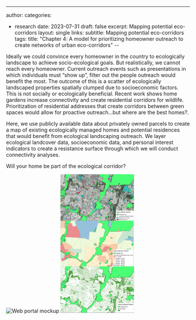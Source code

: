 ---
author: 
categories:
- research
date: 2023-07-31
draft: false
excerpt: Mapping potential eco-corridors
layout: single
links:
subtitle: Mapping potential eco-corridors
tags:
title: "Chapter 4: A model for prioritizing homeowner outreach to create networks of urban eco-corridors"
--

Ideally we could convince every homeowner in the country to ecologically landscape to achieve socio-ecological goals. But realistically, we cannot reach every homeowner. Current outreach events such as presentations in which individuals must “show up”, filter out the people outreach would benefit the most. The outcome of this is a scatter of ecologically landscaped properties spatially clumped due to socioeconomic factors. This is not socially or ecologically beneficial. Recent work shows home gardens increase connectivity and create residential corridors for wildlife. Prioritization of residential addresses that create corridors between green spaces would allow for proactive outreach…but where are the best homes?.

  
Here, we use publicly available data about privately owned parcels to create a map of existing ecologically managed homes and potential residences that would benefit from ecological landscaping outreach. We layer ecological landcover data, socioeconomic data, and personal interest indicators to create a resistance surface through which we will conduct connectivity analyses. 

Will your home be part of the ecological corridor?
  
<img src="IMG_31" alt="Web portal mockup" width="30%"/>

<img src="IMG_21.png" alt="Resistance surface layers" width="40%"/>  

